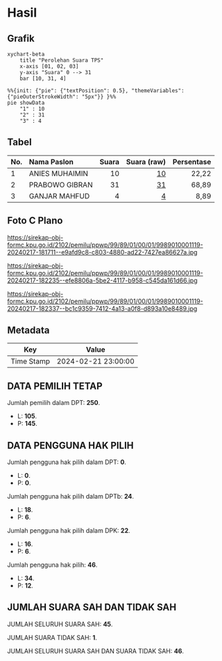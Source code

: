 # Hasil

## Grafik

```mermaid
xychart-beta
    title "Perolehan Suara TPS"
    x-axis [01, 02, 03]
    y-axis "Suara" 0 --> 31
    bar [10, 31, 4]
```

```mermaid
%%{init: {"pie": {"textPosition": 0.5}, "themeVariables": {"pieOuterStrokeWidth": "5px"}} }%%
pie showData
    "1" : 10
    "2" : 31
    "3" : 4
```

## Tabel

| No. | Nama Paslon    | Suara | Suara (raw) | Persentase |
|:--- |:-------------- | -----:| -----------:| ----------:|
| 1   | ANIES MUHAIMIN | 10    | [10][p-1]   | 22,22      |
| 2   | PRABOWO GIBRAN | 31    | [31][p-2]   | 68,89      |
| 3   | GANJAR MAHFUD  | 4     | [4][p-3]    | 8,89       |


[p-1]: https://github.com/gigit-pemilu/pemilu-2024-99-luar-negeri/blob/main/pilpres/hitung-suara/sub/99-luar-negeri/sub/89-penang-malaysia/sub/01-penang-malaysia/sub/0001-penang-malaysia/sub/119-ksk-104/sub/paslon-1.txt
[p-2]: https://github.com/gigit-pemilu/pemilu-2024-99-luar-negeri/blob/main/pilpres/hitung-suara/sub/99-luar-negeri/sub/89-penang-malaysia/sub/01-penang-malaysia/sub/0001-penang-malaysia/sub/119-ksk-104/sub/paslon-2.txt
[p-3]: https://github.com/gigit-pemilu/pemilu-2024-99-luar-negeri/blob/main/pilpres/hitung-suara/sub/99-luar-negeri/sub/89-penang-malaysia/sub/01-penang-malaysia/sub/0001-penang-malaysia/sub/119-ksk-104/sub/paslon-3.txt

## Foto C Plano

https://sirekap-obj-formc.kpu.go.id/2102/pemilu/ppwp/99/89/01/00/01/9989010001119-20240217-181711--e9afd9c8-c803-4880-ad22-7427ea86627a.jpg

https://sirekap-obj-formc.kpu.go.id/2102/pemilu/ppwp/99/89/01/00/01/9989010001119-20240217-182235--efe8806a-5be2-4117-b958-c545da161d66.jpg

https://sirekap-obj-formc.kpu.go.id/2102/pemilu/ppwp/99/89/01/00/01/9989010001119-20240217-182337--bc1c9359-7412-4a13-a0f8-d893a10e8489.jpg


## Metadata

| Key        | Value               |
| ---------- | ------------------- |
| Time Stamp | 2024-02-21 23:00:00 |


## DATA PEMILIH TETAP

Jumlah pemilih dalam DPT: **250**.
 * L: **105**.
 * P: **145**.

## DATA PENGGUNA HAK PILIH

Jumlah pengguna hak pilih dalam DPT: **0**.
 * L: **0**.
 * P: **0**.

Jumlah pengguna hak pilih dalam DPTb: **24**.
 * L: **18**.
 * P: **6**.

Jumlah pengguna hak pilih dalam DPK: **22**.
 * L: **16**.
 * P: **6**.

Jumlah pengguna hak pilih: **46**.
 * L: **34**.
 * P: **12**.

## JUMLAH SUARA SAH DAN TIDAK SAH

JUMLAH SELURUH SUARA SAH: **45**.

JUMLAH SUARA TIDAK SAH: **1**.

JUMLAH SELURUH SUARA SAH DAN SUARA TIDAK SAH: **46**.


